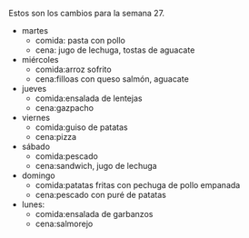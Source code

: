 Estos son los cambios para la semana 27.
- martes
  - comida: pasta con pollo
  - cena: jugo de lechuga, tostas de aguacate
- miércoles
  - comida:arroz sofrito
  - cena:filloas con queso salmón, aguacate
- jueves
  - comida:ensalada de lentejas
  - cena:gazpacho
- viernes
  - comida:guiso de patatas
  - cena:pizza
- sábado
  - comida:pescado
  - cena:sandwich, jugo de lechuga
- domingo
  - comida:patatas fritas con pechuga de pollo empanada
  - cena:pescado con puré de patatas
- lunes:
  - comida:ensalada de garbanzos
  - cena:salmorejo